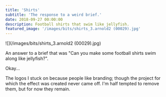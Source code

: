 ```yaml
---
title: 'Shirts'
subtitle: 'The response to a weird brief.'
date: 2018-09-27 00:00:00
description: Football shirts that swim like jellyfish.
featured_image: '/images/bits/shirts_3.arnold2 (00029).jpg'
---
```


![](/images/bits/shirts_3.arnold2 (00029).jpg)

An answer to a brief that was "Can you make some football shirts swim along like jellyfish?".

Okay...

The logos I stuck on because people like branding; though the project for which the effect was created never came off. I'm half tempted to remove them, but for now they remain.